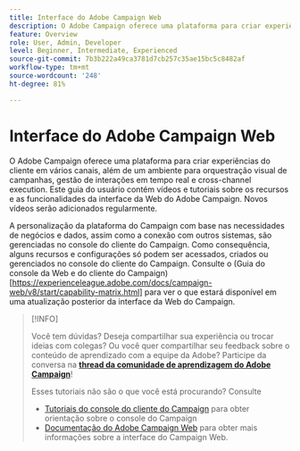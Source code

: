 ```yaml
---
title: Interface do Adobe Campaign Web
description: O Adobe Campaign oferece uma plataforma para criar experiências do cliente em vários canais, além de um ambiente para orquestração visual de campanhas, gestão de interações em tempo real e cross-channel execution. Este guia do usuário contém vídeos e tutoriais sobre os vários recursos e funcionalidades da interface do Adobe Campaign Web.
feature: Overview
role: User, Admin, Developer
level: Beginner, Intermediate, Experienced
source-git-commit: 7b3b222a49ca3781d7cb257c35ae15bc5c8482af
workflow-type: tm+mt
source-wordcount: '248'
ht-degree: 81%

---
```


# Interface do Adobe Campaign Web

O Adobe Campaign oferece uma plataforma para criar experiências do cliente em vários canais, além de um ambiente para orquestração visual de campanhas, gestão de interações em tempo real e cross-channel execution. Este guia do usuário contém vídeos e tutoriais sobre os recursos e as funcionalidades da interface da Web do Adobe Campaign. Novos vídeos serão adicionados regularmente.

A personalização da plataforma do Campaign com base nas necessidades de negócios e dados, assim como a conexão com outros sistemas, são gerenciadas no console do cliente do Campaign. Como consequência, alguns recursos e configurações só podem ser acessados, criados ou gerenciados no console do cliente do Campaign. Consulte o (Guia do console da Web e do cliente do Campaign)[https://experienceleague.adobe.com/docs/campaign-web/v8/start/capability-matrix.html] para ver o que estará disponível em uma atualização posterior da interface da Web do Campaign.

>[!INFO]
> 
> Você tem dúvidas? Deseja compartilhar sua experiência ou trocar ideias com colegas? Ou você quer compartilhar seu feedback sobre o conteúdo de aprendizado com a equipe da Adobe? Participe da conversa na **[thread da comunidade de aprendizagem do Adobe Campaign](https://experienceleaguecommunities.adobe.com:443/t5/adobe-campaign-classic/join-the-discussion-on-adobe-campaign-learning/td-p/419096)**!
>
>
> Esses tutoriais não são o que você está procurando?
> Consulte
> 
> * [Tutoriais do console do cliente do Campaign](https://experienceleague.adobe.com/docs/campaign-learn/tutorials/overview.html?lang=pt-BR) para obter orientação sobre o console do Campaign
> * [Documentação do Adobe Campaign Web](https://experienceleague.adobe.com/docs/campaign-web/v8/campaign-web-home.html) para obter mais informações sobre a interface do Campaign Web.

<div id="recs-overview-body-1"></div>
<div id="recs-overview-body-2"></div>
<div id="recs-overview-body-3"></div>
<div id="recs-overview-body-4"></div>
<div id="recs-overview-body-5"></div>
<div id="recs-overview-body-6"></div>

<div id="staff-picks-section">
</div>
